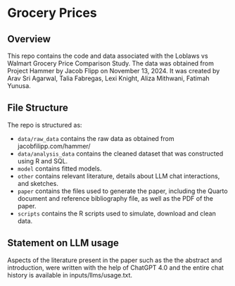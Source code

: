 # Grocery Prices

## Overview

This repo contains the code and data associated with the Loblaws vs Walmart Grocery Price Comparison Study. The data was obtained from Project Hammer by Jacob Flipp on November 13, 2024. It was created by Arav Sri Agarwal, Talia Fabregas, Lexi Knight, Aliza Mithwani, Fatimah Yunusa.


## File Structure

The repo is structured as:

-   `data/raw_data` contains the raw data as obtained from jacobfilipp.com/hammer/
-   `data/analysis_data` contains the cleaned dataset that was constructed using R and SQL.
-   `model` contains fitted models. 
-   `other` contains relevant literature, details about LLM chat interactions, and sketches.
-   `paper` contains the files used to generate the paper, including the Quarto document and reference bibliography file, as well as the PDF of the paper. 
-   `scripts` contains the R scripts used to simulate, download and clean data.


## Statement on LLM usage

Aspects of the literature present in the paper such as the the abstract and introduction, were written with the help of ChatGPT 4.0 and the entire chat history is available in inputs/llms/usage.txt.
